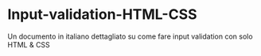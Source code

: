 # Input-validation-HTML-CSS
Un documento in italiano dettagliato su come fare input validation con solo HTML &amp; CSS
